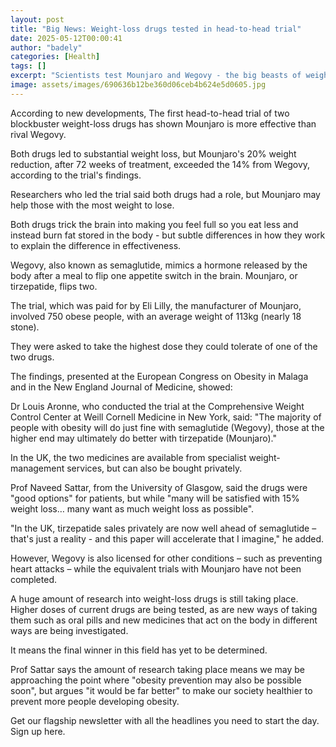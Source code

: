 ```yaml
---
layout: post
title: "Big News: Weight-loss drugs tested in head-to-head trial"
date: 2025-05-12T00:00:41
author: "badely"
categories: [Health]
tags: []
excerpt: "Scientists test Mounjaro and Wegovy - the big beasts of weight loss medication - to see which is best."
image: assets/images/690636b12be360d06ceb4b624e5d0605.jpg
---
```


According to new developments, The first head-to-head trial of two blockbuster weight-loss drugs has shown Mounjaro is more effective than rival Wegovy.

Both drugs led to substantial weight loss, but Mounjaro's 20% weight reduction, after 72 weeks of treatment, exceeded the 14% from Wegovy, according to the trial's findings. 

Researchers who led the trial said both drugs had a role, but Mounjaro may help those with the most weight to lose.

Both drugs trick the brain into making you feel full so you eat less and instead burn fat stored in the body - but subtle differences in how they work to explain the difference in effectiveness.

Wegovy, also known as semaglutide, mimics a hormone released by the body after a meal to flip one appetite switch in the brain. Mounjaro, or tirzepatide, flips two.

The trial, which was paid for by Eli Lilly, the manufacturer of Mounjaro, involved 750 obese people, with an average weight of 113kg (nearly 18 stone).

They were asked to take the highest dose they could tolerate of one of the two drugs.

The findings, presented at the European Congress on Obesity in Malaga and in the New England Journal of Medicine, showed: 

Dr Louis Aronne, who conducted the trial at the Comprehensive Weight Control Center at Weill Cornell Medicine in New York, said: "The majority of people with obesity will do just fine with semaglutide (Wegovy), those at the higher end may ultimately do better with tirzepatide (Mounjaro)."

In the UK, the two medicines are available from specialist weight-management services, but can also be bought privately.

Prof Naveed Sattar, from the University of Glasgow, said the drugs were "good options" for patients, but while "many will be satisfied with 15% weight loss… many want as much weight loss as possible".

"In the UK, tirzepatide sales privately are now well ahead of semaglutide – that's just a reality - and this paper will accelerate that I imagine," he added. 

However, Wegovy is also licensed for other conditions – such as preventing heart attacks – while the equivalent trials with Mounjaro have not been completed.

A huge amount of research into weight-loss drugs is still taking place. Higher doses of current drugs are being tested, as are new ways of taking them such as oral pills and new medicines that act on the body in different ways are being investigated.

It means the final winner in this field has yet to be determined. 

Prof Sattar says the amount of research taking place means we may be approaching the point where "obesity prevention may also be possible soon", but argues "it would be far better" to make our society healthier to prevent more people developing obesity. 

Get our flagship newsletter with all the headlines you need to start the day. Sign up here.

